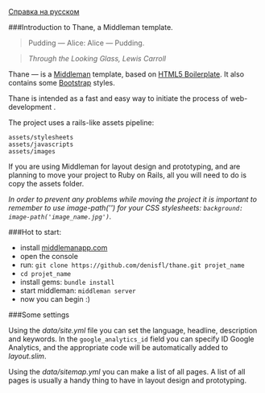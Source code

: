 [Справка на русском](https://github.com/denisfl/thane/wiki/%D0%A1%D0%BF%D1%80%D0%B0%D0%B2%D0%BA%D0%B0-%D0%BD%D0%B0-%D1%80%D1%83%D1%81%D1%81%D0%BA%D0%BE%D0%BC)

###Introduction to Thane, a Middleman template.

> Pudding — Alice: Alice — Pudding.

> *Through the Looking Glass, Lewis Carroll*

Thane — is a [Middleman](http://middlemanapp.com) template, based on [HTML5 Boilerplate](http://html5boilerplate.com). It also contains some [Bootstrap](htp://getbootstrap.com) styles.

Thane is intended as a fast and easy way to initiate the process of web-development . 

The project uses a rails-like assets pipeline:

    assets/stylesheets 
    assets/javascripts 
    assets/images

If you are using Middleman for layout design and prototyping, and are planning to move your project to Ruby on Rails, all you will need to do is copy the assets folder.

*In order to prevent any problems while moving the project it is important to remember to use image-path('') for your CSS stylesheets: 
`background: image-path('image_name.jpg')`.*

###Hot to start:

  - install [middlemanapp.com](http://middlemanapp.com)
  - open the console
  - run: `git clone https://github.com/denisfl/thane.git projet_name` 
  - `cd projet_name`
  - install gems: `bundle install`
  - start middleman: `middleman server`
  - now you can begin :)

###Some settings

Using the *data/site.yml* file you can set the language, headline, description and keywords. In the `google_analytics_id` field you can specify ID Google Analytics, and  the appropriate code will be automatically added to *layout.slim*.

Using the *data/sitemap.yml* you can make a list of all pages. A list of all pages is usually a handy thing to have in layout design and prototyping.
